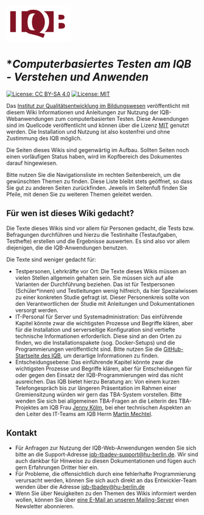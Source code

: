 ![iqb online assessment applications with relations: Startseite Wiki](https://github.com/iqb-berlin/iqb-berlin.github.io/blob/master/assets/IQB-LogoA.png) 
# **Computerbasiertes Testen am IQB - Verstehen und Anwenden*

[![License: CC BY-SA 4.0](https://img.shields.io/badge/License-CC%20BY--SA%204.0-lightgrey.svg)](https://creativecommons.org/licenses/by-sa/4.0/) [![License: MIT](https://img.shields.io/badge/License-MIT-yellow.svg?style=flat-square)](https://opensource.org/licenses/MIT)

Das [Institut zur Qualitätsentwicklung im Bildungswesen](https://www.iqb.hu-berlin.de) veröffentlicht mit diesem Wiki Informationen und Anleitungen zur Nutzung der IQB-Webanwendungen zum computerbasierten Testen. Diese Anwendungen sind im Quellcode veröffentlicht und können über die Lizenz [MIT](https://opensource.org/licenses/MIT) genutzt werden. Die Installation und Nutzung ist also kostenfrei und ohne Zustimmung des IQB möglich. 

Die Seiten dieses Wikis sind gegenwärtig im Aufbau. Sollten Seiten noch einen vorläufigen Status haben, wird im Kopfbereich des Dokumentes darauf hingewiesen.

Bitte nutzen Sie die Navigationsliste im rechten Seitenbereich, um die gewünschten Themen zu finden. Diese Liste bleibt stets geöffnet, so dass Sie gut zu anderen Seiten zurückfinden. Jeweils im Seitenfuß finden Sie Pfeile, mit denen Sie zu weiteren Themen geleitet werden.

## Für wen ist dieses Wiki gedacht?

Die Texte dieses Wikis sind vor allem für Personen gedacht, die Tests bzw. Befragungen durchführen und hierzu die Testinhalte (Testaufgaben, Testhefte) erstellen und die Ergebnisse auswerten. Es sind also vor allem diejenigen, die die IQB-Anwendungen benutzen.

Die Texte sind weniger gedacht für:
* Testpersonen, Lehrkräfte vor Ort: Die Texte dieses Wikis müssen an vielen Stellen allgemein gehalten sein. Sie müssen sich auf alle Varianten der Durchführung beziehen. Das ist für Testpersonen (Schüler*innen) und Testleitungen wenig hilfreich, da hier Spezialwissen zu einer konkreten Studie gefragt ist. Dieser Personenkreis sollte von den Verantwortlichen der Studie mit Anleitungen und Dokumentationen versorgt werden.
* IT-Personal für Server und Systemadministration: Das einführende Kapitel könnte zwar die wichtigsten Prozesse und Begriffe klären, aber für die Installation und serverseitige Konfiguration sind vertiefte technische Informationen erforderlich. Diese sind an den Orten zu finden, wo die Installationspakete (sog. Docker-Setups) und die Programmierungen veröffentlicht sind. Bitte nutzen Sie die [GitHub-Startseite des IQB](https://iqb-berlin.github.io/), um derartige Informationen zu finden.
* Entscheidungsebene: Das einführende Kapitel könnte zwar die wichtigsten Prozesse und Begriffe klären, aber für Entscheidungen für oder gegen den Einsatz der IQB-Programmierungen wird das nicht ausreichen. Das IQB bietet hierzu Beratung an: Von einem kurzen Telefongespräch bis zur längeren Präsentation im Rahmen einer Gremiensitzung würden wir gern das TBA-System vorstellen. Bitte wenden Sie sich bei allgemeinen TBA-Fragen an die Leiterin des TBA-Projektes am IQB Frau [Jenny Kölm](mailto:jenny.koelm@iqb.hu-berlin.de), bei eher technischen Aspekten an den Leiter des IT-Teams am IQB Herrn [Martin Mechtel](mailto:mechtel@iqb.hu-berlin.de).

## Kontakt

* Für Anfragen zur Nutzung der IQB-Web-Anwendungen wenden Sie sich bitte an die Support-Adresse [iqb-tbadev-support@hu-berlin.de](mailto:iqb-tbadev-support@hu-berlin.de). Wir sind auch dankbar für Hinweise zu diesen Dokumentationen und fügen auch gern Erfahrungen Dritter hier ein.
* Für Probleme, die offensichtlich durch eine fehlerhafte Programmierung verursacht werden, können Sie sich auch direkt an das Entwickler-Team wenden über die Adresse [iqb-tbadev@hu-berlin.de](mailto:iqb-tbadev@hu-berlin.de)
* Wenn Sie über Neuigkeiten zu den Themen des Wikis informiert werden wollen, können Sie über [eine E-Mail an unseren Mailing-Server](mailto:sympa@lists.hu-berlin.de?subject=subscribe%20iqb-tbadev-news) einen Newsletter abonnieren.
